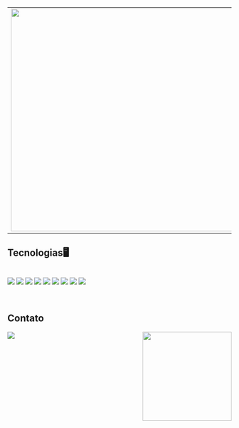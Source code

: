
<center>
<table>
    <tr>
    <td><img width="500px" align="left" src="https://github-readme-stats.vercel.app/api?username=pedrovitorqa&show_icons=true&theme=dracula&include_all_commits=true&count_private=true"/> </td>
     <td><img width="400px" align="left" src="https://github-readme-stats.vercel.app/api/top-langs/?username=pedrovitorqa&layout=compact&langs_count=7&theme=dracula"/></td>
    </tr>   
</table>
</center>

## Tecnologias🖥️  
  <p align="left">
    <br>
    <img src="https://img.shields.io/badge/c%23%20-blueviolet.svg?&style=for-the-badge&logo=c-sharp&logoColor=white"/>
    <img src="https://img.shields.io/badge/html5%20-%23E34F26.svg?&style=for-the-badge&logo=html5&logoColor=white"/>
    <img src="https://img.shields.io/badge/css3%20-%231572B6.svg?&style=for-the-badge&logo=css3&logoColor=white"/>
    <img src="https://img.shields.io/badge/javascript%20-yellow.svg?&style=for-the-badge&logo=javascript&logoColor=white"/>
    <img src="https://img.shields.io/badge/java%20-red.svg?&style=for-the-badge&logo=java&logoColor=white"/>
    <img src="https://img.shields.io/badge/php%20-%231572B6.svg?&style=for-the-badge&logo=php&logoColor=white"/>
    <img src="https://img.shields.io/badge/ruby%20-%23323330.svg?&style=for-the-badge&logo=ruby&logoColor=red"/>
    <img src="https://img.shields.io/badge/git%20-%23F05033.svg?&style=for-the-badge&logo=git&logoColor=white"/>
    <img src="https://img.shields.io/badge/github%20-%23121011.svg?&style=for-the-badge&logo=github&logoColor=white"/>
</p>

<p align="left">
<br>
    
## Contato    
<a href="https://www.linkedin.com/in/pedro-honorio-36ba6a1b8/" target="_blank"><img src="https://img.shields.io/badge/-LinkedIn-%230077B5?style=for-the-badge&logo=linkedin&logoColor=white" target="_blank"></a> 
    <img align="right" height="200" src="https://media.giphy.com/media/ao9DUiTKH60XS/giphy.gif"/>
</p>
